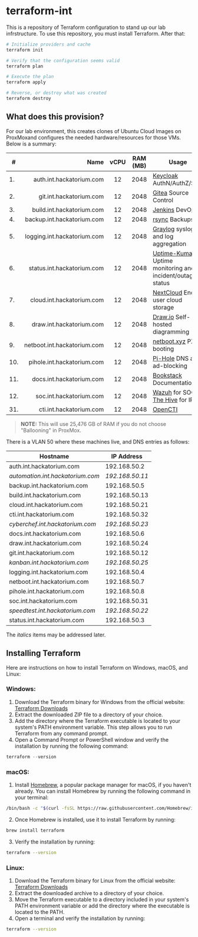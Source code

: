 # terraform-int

This is a repository of Terraform configuration to stand up our lab infrstructure. To use this repository, you must install Terraform. After that:

```bash
# Initialize providers and cache
terraform init

# Verify that the configuration seems valid
terraform plan

# Execute the plan
terraform apply

# Reverse, or destroy what was created
terraform destroy
```

## What does this provision?

For our lab environment, this creates clones of Ubuntu Cloud Images on ProxMoxand configures the needed hardware/resources for those VMs. Below is a summary:

| #   |                        Name | vCPU | RAM (MB) | Usage                                                                                               |
| --- | --------------------------: | :--: | :------: | --------------------------------------------------------------------------------------------------- |
| 1.  |    auth.int.hackatorium.com |  12  |   2048   | [Keycloak](https://www.keycloak.org/) AuthN/AuthZ/SSO                                               |
| 2.  |     git.int.hackatorium.com |  12  |   2048   | [Gitea](https://about.gitea.com/) Source Control                                                    |
| 3.  |   build.int.hackatorium.com |  12  |   2048   | [Jenkins](https://www.jenkins.io/) DevOps                                                           |
| 4.  |  backup.int.hackatorium.com |  12  |   2048   | [rsync](https://linuxconfig.org/how-to-create-incremental-backups-using-rsync-on-linux) Backups     |
| 5.  | logging.int.hackatorium.com |  12  |   2048   | [Graylog](https://graylog.org/) syslogd and log aggregation                                         |
| 6.  |  status.int.hackatorium.com |  12  |   2048   | [Uptime-Kuma](https://github.com/louislam/uptime-kuma) Uptime monitoring and incident/outage status |
| 7.  |   cloud.int.hackatorium.com |  12  |   2048   | [NextCloud](https://nextcloud.com/) End-user cloud storage                                          |
| 8.  |    draw.int.hackatorium.com |  12  |   2048   | [Draw.io](https://github.com/jgraph/docker-drawio) Self-hosted diagramming                          |
| 9.  | netboot.int.hackatorium.com |  12  |   2048   | [netboot.xyz](https://netboot.xyz/) PXE booting                                                     |
| 10. |  pihole.int.hackatorium.com |  12  |   2048   | [Pi-Hole](https://pi-hole.net/) DNS and ad-blocking                                                 |
| 11. |    docs.int.hackatorium.com |  12  |   2048   | [Bookstack](https://www.bookstackapp.com/) Documentation                                            |
| 12. |     soc.int.hackatorium.com |  12  |   2048   | [Wazuh](https://wazuh.com/) for SOC / [The Hive](https://thehive-project.org/) for IR               |
| 31. |     cti.int.hackatorium.com |  12  |   2048   | [OpenCTI](https://opencti.io/) |

> **NOTE:** This will use 25,476 GB of RAM if you do not choose "Ballooning" in ProxMox.

There is a VLAN 50 where these machines live, and DNS entries as follows:

| Hostname                         | IP Address      |
| -------------------------------- | --------------- |
| auth.int.hackatorium.com         | 192.168.50.2    |
| *automation.int.hackatorium.com* | *192.168.50.11* |
| backup.int.hackatorium.com       | 192.168.50.5    |
| build.int.hackatorium.com        | 192.168.50.13   |
| cloud.int.hackatorium.com        | 192.168.50.21   |
| cti.int.hackatorium.com          | 192.168.50.32   |
| *cyberchef.int.hackatorium.com*  | *192.168.50.23* |
| docs.int.hackatorium.com         | 192.168.50.6    |
| draw.int.hackatorium.com         | 192.168.50.24   |
| git.int.hackatorium.com          | 192.168.50.12   |
| *kanban.int.hackatorium.com*     | *192.168.50.25* |
| logging.int.hackatorium.com      | 192.168.50.4    |
| netboot.int.hackatorium.com      | 192.168.50.7    |
| pihole.int.hackatorium.com       | 192.168.50.8    |
| soc.int.hackatorium.com          | 192.168.50.31   |
| *speedtest.int.hackatorium.com*  | *192.168.50.22* |
| status.int.hackatorium.com       | 192.168.50.3    |

The *italics* items may be addressed later.

## Installing Terraform

Here are instructions on how to install Terraform on Windows, macOS, and Linux:

### Windows:

1. Download the Terraform binary for Windows from the official website: [Terraform Downloads](https://www.terraform.io/downloads.html)
1. Extract the downloaded ZIP file to a directory of your choice.
1. Add the directory where the Terraform executable is located to your system's PATH environment variable. This step allows you to run Terraform from any command prompt.
1. Open a Command Prompt or PowerShell window and verify the installation by running the following command:

```powershell
terraform --version
```

### macOS:

1. Install [Homebrew](https://brew.sh), a popular package manager for macOS, if you haven't already. You can install Homebrew by running the following command in your terminal:

```bash
/bin/bash -c "$(curl -fsSL https://raw.githubusercontent.com/Homebrew/install/HEAD/install.sh)"
```

2. Once Homebrew is installed, use it to install Terraform by running:

```bash
brew install terraform
```

3. Verify the installation by running:

```bash
terraform --version
```

### Linux:

1. Download the Terraform binary for Linux from the official website: [Terraform Downloads](https://www.terraform.io/downloads.html)
1. Extract the downloaded archive to a directory of your choice.
1. Move the Terraform executable to a directory included in your system's PATH environment variable or add the directory where the executable is located to the PATH.
1. Open a terminal and verify the installation by running:

```bash
terraform --version
```

